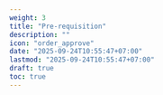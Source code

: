 ```yaml
---
weight: 3
title: "Pre-requisition"
description: ""
icon: "order_approve"
date: "2025-09-24T10:55:47+07:00"
lastmod: "2025-09-24T10:55:47+07:00"
draft: true
toc: true
---
```


